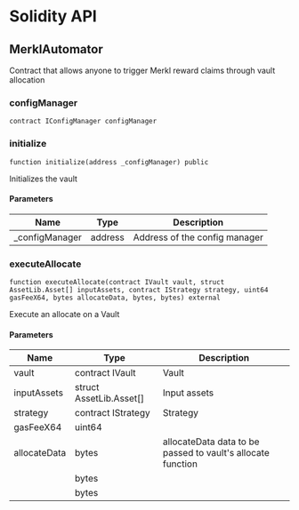 # Solidity API

## MerklAutomator

Contract that allows anyone to trigger Merkl reward claims through vault allocation

### configManager

```solidity
contract IConfigManager configManager
```

### initialize

```solidity
function initialize(address _configManager) public
```

Initializes the vault

#### Parameters

| Name | Type | Description |
| ---- | ---- | ----------- |
| _configManager | address | Address of the config manager |

### executeAllocate

```solidity
function executeAllocate(contract IVault vault, struct AssetLib.Asset[] inputAssets, contract IStrategy strategy, uint64 gasFeeX64, bytes allocateData, bytes, bytes) external
```

Execute an allocate on a Vault

#### Parameters

| Name | Type | Description |
| ---- | ---- | ----------- |
| vault | contract IVault | Vault |
| inputAssets | struct AssetLib.Asset[] | Input assets |
| strategy | contract IStrategy | Strategy |
| gasFeeX64 | uint64 |  |
| allocateData | bytes | allocateData data to be passed to vault's allocate function |
|  | bytes |  |
|  | bytes |  |

